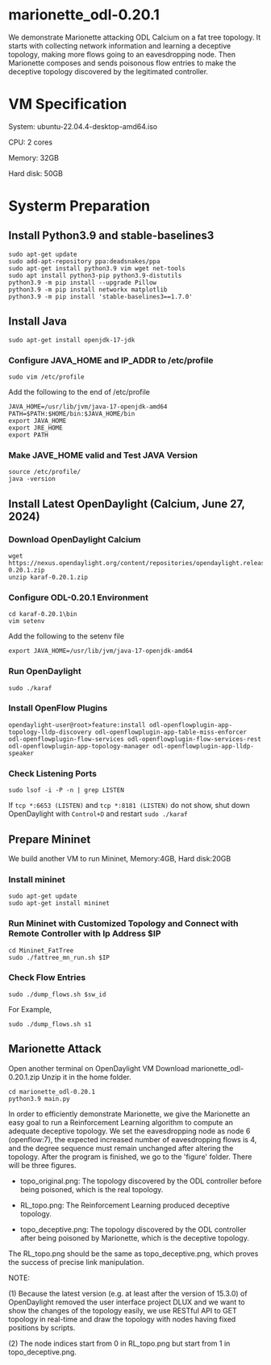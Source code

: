 # marionette_odl-0.20.1
We demonstrate Marionette attacking ODL Calcium on a fat tree topology. It starts with collecting network information and learning a deceptive topology, making more flows going to an eavesdropping node. Then Marionette composes and sends poisonous flow entries to make the deceptive topology discovered by the legitimated controller.

# VM Specification
System: ubuntu-22.04.4-desktop-amd64.iso

CPU: 2 cores

Memory: 32GB

Hard disk: 50GB

# Systerm Preparation

## Install Python3.9 and stable-baselines3
```
sudo apt-get update
sudo add-apt-repository ppa:deadsnakes/ppa
sudo apt-get install python3.9 vim wget net-tools
sudo apt install python3-pip python3.9-distutils
python3.9 -m pip install --upgrade Pillow
python3.9 -m pip install networkx matplotlib
python3.9 -m pip install 'stable-baselines3==1.7.0'
```
## Install Java
```
sudo apt-get install openjdk-17-jdk
```
### Configure JAVA_HOME and IP_ADDR to /etc/profile
```
sudo vim /etc/profile
```
Add the following to the end of /etc/profile
```
JAVA_HOME=/usr/lib/jvm/java-17-openjdk-amd64
PATH=$PATH:$HOME/bin:$JAVA_HOME/bin
export JAVA_HOME
export JRE_HOME
export PATH
```
### Make JAVE_HOME valid and Test JAVA Version
```
source /etc/profile/
java -version
```
## Install Latest OpenDaylight (Calcium, June 27, 2024)
### Download OpenDaylight Calcium
```
wget https://nexus.opendaylight.org/content/repositories/opendaylight.release/org/opendaylight/integration/karaf/0.20.1/karaf-0.20.1.zip
unzip karaf-0.20.1.zip
```
### Configure ODL-0.20.1 Environment
```
cd karaf-0.20.1\bin
vim setenv
```
Add the following to the setenv file
```
export JAVA_HOME=/usr/lib/jvm/java-17-openjdk-amd64
```
### Run OpenDaylight
```
sudo ./karaf
```
### Install OpenFlow Plugins
```
opendaylight-user@root>feature:install odl-openflowplugin-app-topology-lldp-discovery odl-openflowplugin-app-table-miss-enforcer odl-openflowplugin-flow-services odl-openflowplugin-flow-services-rest odl-openflowplugin-app-topology-manager odl-openflowplugin-app-lldp-speaker
```
### Check Listening Ports
```
sudo lsof -i -P -n | grep LISTEN
```
If ```tcp *:6653 (LISTEN)``` and ```tcp *:8181 (LISTEN)``` do not show, shut down OpenDaylight with ```Control+D``` and restart ```sudo ./karaf```

## Prepare Mininet
We build another VM to run Mininet, Memory:4GB, Hard disk:20GB

### Install mininet
```
sudo apt-get update
sudo apt-get install mininet
```
### Run Mininet with Customized Topology and Connect with Remote Controller with Ip Address $IP
``` 
cd Mininet_FatTree
sudo ./fattree_mn_run.sh $IP
```
### Check Flow Entries
```
sudo ./dump_flows.sh $sw_id
```
For Example,
```
sudo ./dump_flows.sh s1
```
## Marionette Attack
Open another terminal on OpenDaylight VM
Download marionette_odl-0.20.1.zip
Unzip it in the home folder.
```
cd marionette_odl-0.20.1
python3.9 main.py
```
In order to efficiently demonstrate Marionette, we give the Marionette an easy goal to run a Reinforcement Learning algorithm to compute an adequate deceptive topology.
We set the eavesdropping node as node 6 (openflow:7), the expected increased number of eavesdropping flows is 4, and the degree sequence must remain unchanged after altering the topology.
After the program is finished, we go to the 'figure' folder. There will be three figures.

- topo_original.png: The topology discovered by the ODL controller before being poisoned, which is the real topology.

- RL_topo.png: The Reinforcement Learning produced deceptive topology.

- topo_deceptive.png: The topology discovered by the ODL controller after being poisoned by Marionette, which is the deceptive topology.

The RL_topo.png should be the same as topo_deceptive.png, which proves the success of precise link manipulation.

NOTE: 

(1) Because the latest version (e.g. at least after the version of 15.3.0) of OpenDaylight removed the user interface project DLUX and we want to show the changes of the topology easily, we use RESTful API to GET topology in real-time and draw the topology with nodes having fixed positions by scripts.

(2) The node indices start from 0 in RL_topo.png but start from 1 in topo_deceptive.png. 
